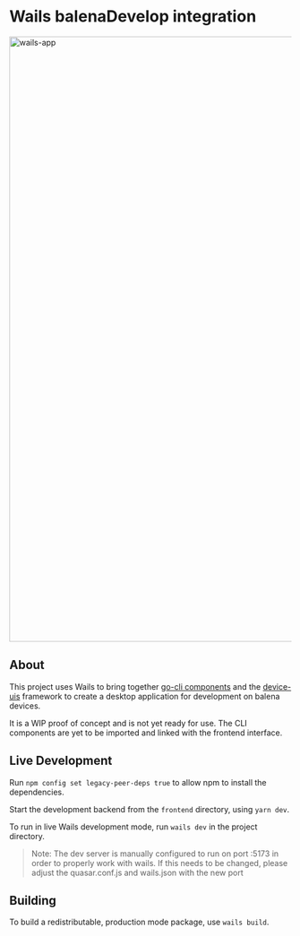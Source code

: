 # Wails balenaDevelop integration

<img width="1081" alt="wails-app" src="https://user-images.githubusercontent.com/64841595/220350794-9769de66-06e4-430d-9ab3-0cdb1a2412af.png">

## About

This project uses Wails to bring together [go-cli components](https://github.com/balena-labs-research/go-cli) and the [device-uis](https://github.com/balena-labs-research/starter-interface) framework to create a desktop application for development on balena devices.

It is a WIP proof of concept and is not yet ready for use. The CLI components are yet to be imported and linked with the frontend interface.

## Live Development

Run `npm config set legacy-peer-deps true` to allow npm to install the dependencies.

Start the development backend from the `frontend` directory, using `yarn dev`.

To run in live Wails development mode, run `wails dev` in the project directory.

> Note: The dev server is manually configured to run on port :5173
> in order to properly work with wails.
> If this needs to be changed, please adjust the quasar.conf.js and wails.json with the new port

## Building

To build a redistributable, production mode package, use `wails build`.
